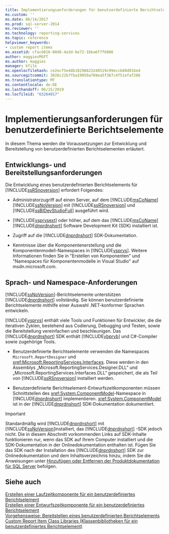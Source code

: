 ```yaml
---
title: Implementierungsanforderungen für benutzerdefinierte Berichtselemente | Microsoft-Dokumentation
ms.custom: ''
ms.date: 06/14/2017
ms.prod: sql-server-2014
ms.reviewer: ''
ms.technology: reporting-services
ms.topic: reference
helpviewer_keywords:
- custom report items
ms.assetid: cfacd816-00d6-4a3d-be72-1bba6f7f6886
author: maggiesMSFT
ms.author: maggies
manager: kfile
ms.openlocfilehash: ce2ecf5e44b18298823240519c99eccb80d016e4
ms.sourcegitcommit: 3026c22b7fba19059a769ea5f367c4f51efaf286
ms.translationtype: MT
ms.contentlocale: de-DE
ms.lasthandoff: 06/15/2019
ms.locfileid: "63264817"
---
```

# <a name="custom-report-item-implementation-requirements"></a>Implementierungsanforderungen für benutzerdefinierte Berichtselemente
  In diesem Thema werden die Voraussetzungen zur Entwicklung und Bereitstellung von benutzerdefinierten Berichtselementen erläutert.  
  
## <a name="development-and-deployment-requirements"></a>Entwicklungs- und Bereitstellungsanforderungen  
 Die Entwicklung eines benutzerdefinierten Berichtselements für [!INCLUDE[ssRSnoversion](../../includes/ssrsnoversion-md.md)] erfordert Folgendes:  
  
-   Administratorzugriff auf einen Server, auf dem [!INCLUDE[msCoName](../../includes/msconame-md.md)][!INCLUDE[ssNoVersion](../../includes/ssnoversion-md.md)] mit [!INCLUDE[ssRSnoversion](../../includes/ssrsnoversion-md.md)] und [!INCLUDE[ssBIDevStudioFull](../../includes/ssbidevstudiofull-md.md)] ausgeführt wird.  
  
-   [!INCLUDE[vsprvsext](../../includes/vsprvsext-md.md)] oder höher, auf dem das [!INCLUDE[msCoName](../../includes/msconame-md.md)] [!INCLUDE[dnprdnshort](../../includes/dnprdnshort-md.md)] Software Development Kit (SDK) installiert ist.  
  
-   Zugriff auf die [!INCLUDE[dnprdnshort](../../includes/dnprdnshort-md.md)] SDK-Dokumentation.  
  
-   Kenntnisse über die Komponentenerstellung und die Komponentenmodell-Namespaces in [!INCLUDE[vsprvs](../../includes/vsprvs-md.md)]. Weitere Informationen finden Sie in "Erstellen von Komponenten" und "Namespaces für Komponentenmodelle in Visual Studio" auf msdn.microsoft.com.  
  
## <a name="language-and-namespace-requirements"></a>Sprach- und Namespace-Anforderungen  
 [!INCLUDE[ssNoVersion](../../includes/ssnoversion-md.md)]-Berichtselemente unterstützen [!INCLUDE[dnprdnshort](../../includes/dnprdnshort-md.md)] vollständig. Sie können benutzerdefinierte Berichtselemente mithilfe einer Auswahl .NET-konformer Sprachen entwickeln.  
  
 [!INCLUDE[vsprvs](../../includes/vsprvs-md.md)] enthält viele Tools und Funktionen für Entwickler, die die iterativen Zyklen, bestehend aus Codierung, Debugging und Testen, sowie die Bereitstellung vereinfachen und beschleunigen. Das [!INCLUDE[dnprdnshort](../../includes/dnprdnshort-md.md)] SDK enthält [!INCLUDE[vbprvb](../../includes/vbprvb-md.md)] und C#-Compiler sowie zugehörige Tools.  
  
-   Benutzerdefinierte Berichtselemente verwenden die Namespaces `Microsoft.ReportDesigner` und <xref:Microsoft.ReportingServices.Interfaces>. Diese werden in den Assemblys „Microsoft.ReportingServices.Designer.DLL“ und „Microsoft.ReportingServices.Interfaces.DLL“ gespeichert, die als Teil von [!INCLUDE[ssRSnoversion](../../includes/ssrsnoversion-md.md)] installiert werden.  
  
-   Benutzerdefinierte Berichtselement-Entwurfszeitkomponenten müssen Schnittstellen des <xref:System.ComponentModel>-Namespace in [!INCLUDE[dnprdnshort](../../includes/dnprdnshort-md.md)] implementieren. <xref:System.ComponentModel> ist in der [!INCLUDE[dnprdnshort](../../includes/dnprdnshort-md.md)] SDK-Dokumentation dokumentiert.  
  
> [!IMPORTANT]  
>  Standardmäßg wird [!INCLUDE[dnprdnshort](../../includes/dnprdnshort-md.md)] mit [!INCLUDE[ssNoVersion](../../includes/ssnoversion-md.md)]installiert, das [!INCLUDE[dnprdnshort](../../includes/dnprdnshort-md.md)] -SDK jedoch nicht. Die in diesem Abschnitt vorkommenden Links auf SDK-Inhalte funktionieren nur, wenn das SDK auf Ihrem Computer installiert und die SDK-Dokumentation in der Onlinedokumentation enthalten ist. Fügen Sie das SDK nach der Installation des [!INCLUDE[dnprdnshort](../../includes/dnprdnshort-md.md)] SDK zur Onlinedokumentation und dem Inhaltsverzeichnis hinzu, indem Sie die Anweisungen unter [Hinzufügen oder Entfernen der Produktdokumentation für SQL Server](../../2014-toc/books-online-for-sql-server-2014.md) befolgen.  
  
## <a name="see-also"></a>Siehe auch  
 [Erstellen einer Laufzeitkomponente für ein benutzerdefiniertes Berichtselement](creating-a-custom-report-item-run-time-component.md)   
 [Erstellen einer Entwurfszeitkomponente für ein benutzerdefiniertes Berichtselement](creating-a-custom-report-item-design-time-component.md)   
 [Vorgehensweise: Bereitstellen eines benutzerdefinierten Berichtselements](how-to-deploy-a-custom-report-item.md)   
 [Custom Report Item Class Libraries (Klassenbibliotheken für ein benutzerdefiniertes Berichtselement)](custom-report-item-class-libraries.md)  
  
  
